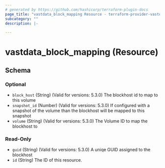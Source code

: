 ```yaml
---
# generated by https://github.com/hashicorp/terraform-plugin-docs
page_title: "vastdata_block_mapping Resource - terraform-provider-vastdata"
subcategory: ""
description: |-
  
---
```


# vastdata_block_mapping (Resource)





<!-- schema generated by tfplugindocs -->
## Schema

### Optional

- `block_host` (String) (Valid for versions: 5.3.0) The blockhost id to map to this volume
- `snapshot_id` (Number) (Valid for versions: 5.3.0) If configured with a snapshot of the volume than the blockhost will be mapped to this snapshot
- `volume` (String) (Valid for versions: 5.3.0) The Volume ID to map the blockhost to

### Read-Only

- `guid` (String) (Valid for versions: 5.3.0) A uniqe GUID assigned to the blockhost
- `id` (String) The ID of this resource.
